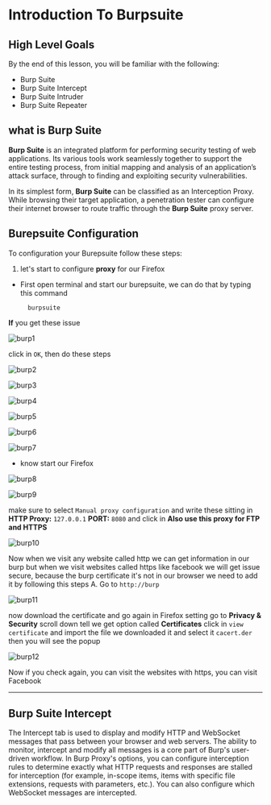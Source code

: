 # Introduction To Burpsuite

## High Level Goals

By the end of this lesson, you will be familiar with the following:

- Burp Suite
- Burp Suite Intercept
- Burp Suite Intruder
- Burp Suite Repeater

## what is Burp Suite

**Burp Suite** is an integrated platform for performing security testing of web applications. Its various tools work seamlessly together to support the entire testing process, from initial mapping and analysis of an application’s attack surface, through to finding and exploiting security vulnerabilities.

In its simplest form, **Burp Suite** can be classified as an Interception Proxy. While browsing their target application, a penetration tester can configure their internet browser to route traffic through the **Burp Suite** proxy server.

## Burepsuite Configuration
To configuration your Burepsuite follow these steps:

1. let's start to configure **proxy** for  our Firefox 
- First open terminal and start our burepsuite, we can do that by typing this command

		burpsuite

**If** you get these issue 

![burp1](/img/burp1.png)

click in `OK`, then do these steps

![burp2](/img/burp2.png)

![burp3](/img/burp3.png)

![burp4](/img/burp4.png)

![burp5](/img/burp5.png)

![burp6](/img/burp6.png)

![burp7](/img/burp7.png)

- know start our Firefox 

![burp8](/img/burp8.png)

![burp9](/img/burp9.png)

make sure to select `Manual proxy configuration` and write these sitting
in **HTTP Proxy:** `127.0.0.1` **PORT:** `8080` and click in **Also use this proxy for FTP and HTTPS**

![burp10](/img/burp10.png)

Now when we visit any website called http we can get information in our burp but when we visit websites called https like facebook we will get issue secure, because the burp certificate it's not in our browser we need to add it  by following this steps
A. Go to `http://burp`

![burp11](/img/burp11.png)

now download the certificate and go again in Firefox setting go to **Privacy & Security** scroll down tell we get option called **Certificates** click in `view certificate` and import the file we downloaded it and select it `cacert.der` then you will see the popup  

![burp12](/img/burp12.png)

Now if you check again, you can visit the websites with https, you can visit Facebook

---

## Burp Suite Intercept

The Intercept tab is used to display and modify HTTP and WebSocket messages that pass between your browser and web servers. The ability to monitor, intercept and modify all messages is a core part of Burp's user-driven workflow. In Burp Proxy's options, you can configure interception rules to determine exactly what HTTP requests and responses are stalled for interception (for example, in-scope items, items with specific file extensions, requests with parameters, etc.). You can also configure which WebSocket messages  are intercepted.
